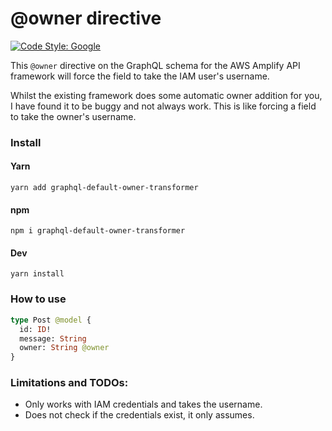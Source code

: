 # @owner directive
[![Code Style: Google](https://img.shields.io/badge/code%20style-google-blueviolet.svg)](https://github.com/google/gts)

This `@owner` directive on the GraphQL schema for the AWS Amplify API framework
will force the field to take the IAM user's username.

Whilst the existing framework does some automatic owner addition for you, I have
found it to be buggy and not always work. This is like forcing a field
to take the owner's username.

### Install
#### Yarn
`yarn add graphql-default-owner-transformer `

#### npm
`npm i graphql-default-owner-transformer`

#### Dev
`yarn install`

### How to use
```graphql
type Post @model {
  id: ID!
  message: String
  owner: String @owner
}
```

### Limitations and TODOs:
- Only works with IAM credentials and takes the username.
- Does not check if the credentials exist, it only assumes.
